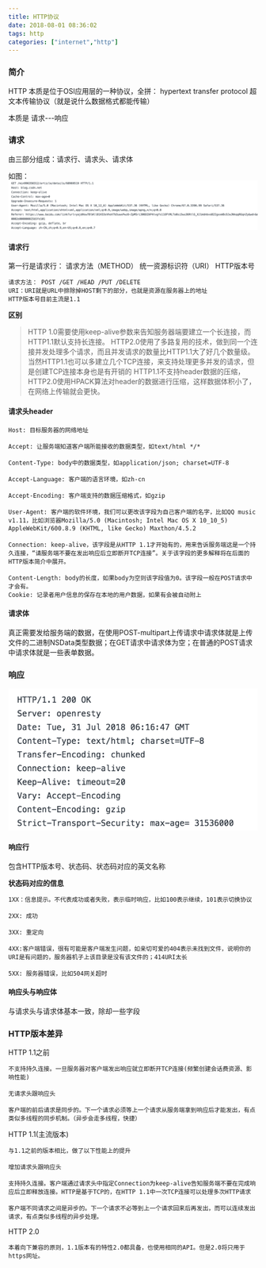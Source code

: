 ```yaml
---
title: HTTP协议
date: 2018-08-01 08:36:02
tags: http
categories: ["internet","http"]
---
```



### 简介
HTTP 本质是位于OSI应用层的一种协议，全拼： hypertext transfer protocol 超文本传输协议（就是说什么数据格式都能传输）

本质是 请求---响应

### 请求
由三部分组成：请求行、请求头、请求体

如图：
![osi](image/2018-8-1-1.png)



#### 请求行
第一行是请求行：
请求方法（METHOD） 统一资源标识符（URI） HTTP版本号

```
请求方法： POST /GET /HEAD /PUT /DELETE
URI：URI就是URL中排除掉HOST剩下的部分，也就是资源在服务器上的地址
HTTP版本号目前主流是1.1
```
**区别**
>HTTP 1.0需要使用keep-alive参数来告知服务器端要建立一个长连接，而HTTP1.1默认支持长连接。
>HTTP2.0使用了多路复用的技术，做到同一个连接并发处理多个请求，而且并发请求的数量比HTTP1.1大了好几个数量级。
>当然HTTP1.1也可以多建立几个TCP连接，来支持处理更多并发的请求，但是创建TCP连接本身也是有开销的
>HTTP1.1不支持header数据的压缩，HTTP2.0使用HPACK算法对header的数据进行压缩，这样数据体积小了，在网络上传输就会更快。

#### 请求头header
```
Host: 目标服务器的网络地址

Accept: 让服务端知道客户端所能接收的数据类型，如text/html */*

Content-Type: body中的数据类型，如application/json; charset=UTF-8

Accept-Language: 客户端的语言环境，如zh-cn

Accept-Encoding: 客户端支持的数据压缩格式，如gzip

User-Agent: 客户端的软件环境，我们可以更改该字段为自己客户端的名字，比如QQ music v1.11，比如浏览器Mozilla/5.0 (Macintosh; Intel Mac OS X 10_10_5) AppleWebKit/600.8.9 (KHTML, like Gecko) Maxthon/4.5.2

Connection: keep-alive，该字段是从HTTP 1.1才开始有的，用来告诉服务端这是一个持久连接，“请服务端不要在发出响应后立即断开TCP连接”。关于该字段的更多解释将在后面的HTTP版本简介中展开。

Content-Length: body的长度，如果body为空则该字段值为0。该字段一般在POST请求中才会有。
Cookie: 记录者用户信息的保存在本地的用户数据，如果有会被自动附上
```

#### 请求体
真正需要发给服务端的数据，在使用POST-multipart上传请求中请求体就是上传文件的二进制NSData类型数据；在GET请求中请求体为空；在普通的POST请求中请求体就是一些表单数据。


### 响应
![osi](image/2018-8-1-2.png)



#### 响应行
包含HTTP版本号、状态码、状态码对应的英文名称

**状态码对应的信息**
```
1XX：信息提示。不代表成功或者失败，表示临时响应，比如100表示继续，101表示切换协议

2XX: 成功

3XX: 重定向

4XX:客户端错误，很有可能是客户端发生问题，如亲切可爱的404表示未找到文件，说明你的URI是有问题的，服务器机子上该目录是没有该文件的；414URI太长

5XX: 服务器错误，比如504网关超时
```

#### 响应头与响应体
与请求头与请求体基本一致，除却一些字段

### HTTP版本差异

HTTP 1.1之前
```
不支持持久连接。一旦服务器对客户端发出响应就立即断开TCP连接(频繁创建会话费资源、影响性能)

无请求头跟响应头

客户端的前后请求是同步的。下一个请求必须等上一个请求从服务端拿到响应后才能发出，有点类似多线程的同步机制。（异步会走多线程，快捷）
```
HTTP 1.1(主流版本)
```
与1.1之前的版本相比，做了以下性能上的提升

增加请求头跟响应头

支持持久连接。客户端通过请求头中指定Connection为keep-alive告知服务端不要在完成响应后立即释放连接。HTTP是基于TCP的，在HTTP 1.1中一次TCP连接可以处理多次HTTP请求

客户端不同请求之间是异步的。下一个请求不必等到上一个请求回来后再发出，而可以连续发出请求，有点类似多线程的异步处理。
```

HTTP 2.0
```
本着向下兼容的原则，1.1版本有的特性2.0都具备，也使用相同的API。但是2.0将只用于https网址。
```








